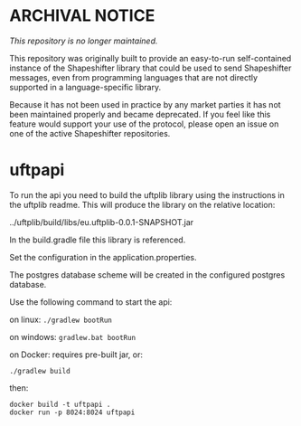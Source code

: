# ARCHIVAL NOTICE

*This repository is no longer maintained.*

This repository was originally built to provide an easy-to-run self-contained instance of the Shapeshifter library that
could be used to send Shapeshifter messages, even from programming languages that are not directly supported in a language-specific library.

Because it has not been used in practice by any market parties it has not been maintained properly and became deprecated.
If you feel like this feature would support your use of the protocol, please open an issue on one of the active Shapeshifter repositories.

# uftpapi

To run the api you need to build the uftplib library using the instructions in the uftplib readme. This will produce the library on the relative location:

../uftplib/build/libs/eu.uftplib-0.0.1-SNAPSHOT.jar

In the build.gradle file this library is referenced.

Set the configuration in the application.properties.

The postgres database scheme will be created in the configured postgres database.

Use the following command to start the api:

on linux:
```./gradlew bootRun```

on windows:
```gradlew.bat bootRun```

on Docker:
requires pre-built jar, or:

```./gradlew build```

then:

```
docker build -t uftpapi .
docker run -p 8024:8024 uftpapi
```

